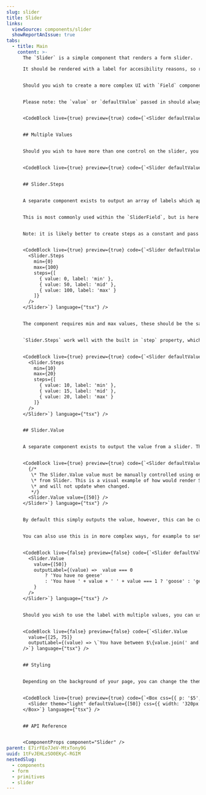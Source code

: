 ```yaml
---
slug: slider
title: Slider
links:
  viewSource: components/slider
  showReportAnIssue: true
tabs:
  - title: Main
    content: >-
      The `Slider` is a simple component that renders a form slider. 

      It should be rendered with a label for accesibility reasons, so rather than using the `Slider` component directly, it is best to use the `SliderField` component, which provides a field label, a value label, and easily integrates with the `Form` component.


      Should you wish to create a more complex UI with `Field` components, you should use this base component.


      Please note: the `value` or `defaultValue` passed in should always be an array.


      <CodeBlock live={true} preview={true} code={`<Slider defaultValue={[50]} css={{ width: '320px' }} />`} language={"tsx"} />


      ## Multiple Values


      Should you wish to have more than one control on the slider, you can pass those values in the array.


      <CodeBlock live={true} preview={true} code={`<Slider defaultValue={[25, 75]} css={{ width: '320px' }} />`} language={"tsx"} />


      ## Slider.Steps


      A separate component exists to output an array of labels which appear at given value points along the slider. These are passed in to the `steps` property using an array objects that contain a label and a value.


      This is most commonly used within the `SliderField`, but is here in case you need to compose your own complex component.


      Note: it is likely better to create steps as a constant and pass in with `steps={steps}` or similar, but this preview code cannot see values outside of JSX.


      <CodeBlock live={true} preview={true} code={`<Slider defaultValue={[50]} css={{ width: '320px' }}>
        <Slider.Steps
          min={0}
          max={100}
          steps={[
            { value: 0, label: 'min' },
            { value: 50, label: 'mid' },
            { value: 100, label: 'max' }
          ]}
        />
      </Slider>`} language={"tsx"} />


      The component requires min and max values, these should be the same as the optional values that are passed to the Slider component.


      `Slider.Steps` work well with the built in `step` property, which defaults to 1 and changes the size of each movement. For example, this would limit the slider to three values only.


      <CodeBlock live={true} preview={true} code={`<Slider defaultValue={[50]} min={10} max={20} step={5}>
        <Slider.Steps
          min={10}
          max={20}
          steps={[
            { value: 10, label: 'min' },
            { value: 15, label: 'mid' },
            { value: 20, label: 'max' }
          ]}
        />
      </Slider>`} language={"tsx"} />


      ## Slider.Value


      A separate component exists to output the value from a slider. This is most commonly used within the `SliderField`, but is here in case you need to compose your own complex component.


      <CodeBlock live={true} preview={true} code={`<Slider defaultValue={[50]} css={{ width: '320px' }}>
        {/*
         \* The Slider.Value value must be manually controlled using onValueChange
         \* from Slider. This is a visual example of how would render Slider.Value
         \* and will not update when changed.
         */}
        <Slider.Value value={[50]} />
      </Slider>`} language={"tsx"} />


      By default this simply outputs the value, however, this can be customised in a number of ways. The property `outputLabel` accepts a function that passes the value selected in the slider and expects a string returned for the label.


      You can also use this is in more complex ways, for example to set empty states and pluralisation, like below.


      <CodeBlock live={false} preview={false} code={`<Slider defaultValue={[50]} css={{ width: '320px' }}>
        <Slider.Value
          value={[50]}
          outputLabel={(value) =>  value === 0
              ? 'You have no geese'
              : 'You have ' + value + ' ' + value === 1 ? 'goose' : 'geese'}
          }
        />
      </Slider>`} language={"tsx"} />


      Should you wish to use the label with multiple values, you can use `Array.join()` like below.


      <CodeBlock live={false} preview={false} code={`<Slider.Value
        value={[25, 75]}
        outputLabel={(value) => \`You have between $\{value.join(' and ')\} geese\`}
      />`} language={"tsx"} />


      ## Styling


      Depending on the background of your page, you can change the theme of the track to be either light or tonal using `theme="light"`. Default is `theme="tonal"`.


      <CodeBlock live={true} preview={true} code={`<Box css={{ p: '$5', bg: '$tonal100' }}>
        <Slider theme="light" defaultValue={[50]} css={{ width: '320px' }} />
      </Box>`} language={"tsx"} />


      ## API Reference


      <ComponentProps component="Slider" />
parent: E7irFEo7JeV-MtxTony9G
uuid: 1tFvJEHLzSO0EKyC-RGIM
nestedSlug:
  - components
  - form
  - primitives
  - slider
---
```

